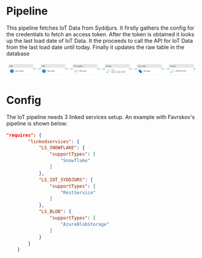 # Pipeline

This pipeline fetches IoT Data from Syddjurs. It firstly gathers the config for the credentials to fetch an access token. After the token is obtained it looks up the last load date of IoT Data. It the proceeds to call the API for IoT Data from the last load date until today. Finally it updates the raw table in the database

![Pipeline](../assets/PL_IOT_SYYDJURS.png)

# Config

The IoT pipeline needs 3 linked services setup. An example with Favrskov's pipeline is shown below:


```json
"requires": {
        "linkedservices": {
            "LS_SNOWFLAKE": {
                "supportTypes": [
                    "Snowflake"
                ]
            },
            "LS_IOT_SYDDJURS": {
                "supportTypes": [
                    "RestService"
                ]
            },
            "LS_BLOB": {
                "supportTypes": [
                    "AzureBlobStorage"
                ]
            }
        }
    }
```